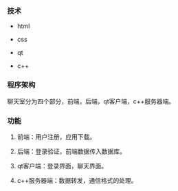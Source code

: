 ### 技术
- html


- css


- qt


- c++

### 程序架构


聊天室分为四个部分，前端，后端，qt客户端，c++服务器端。

### 功能

1. 前端：用户注册，应用下载。

2. 后端：登录验证，前端数据传入数据库。

3. qt客户端：登录界面，聊天界面。

4. c++服务器端：数据转发，通信格式的处理。
